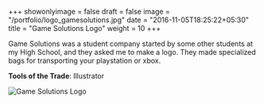+++
showonlyimage = false
draft = false
image = "/portfolio/logo_gamesolutions.jpg"
date = "2016-11-05T18:25:22+05:30"
title = "Game Solutions Logo"
weight = 10
+++

Game Solutions was a student company started by some other students at my High School, and they asked me to make a logo. They made specialized bags for transporting your playstation or xbox. 

**Tools of the Trade**: Illustrator
<!--more-->

 ![Game Solutions Logo](/portfolio/logo_gamesolutions.jpg)